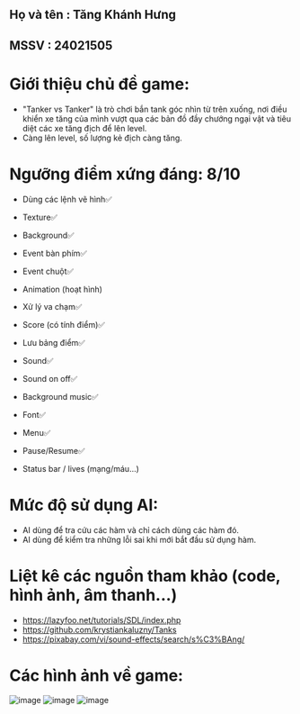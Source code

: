 ## Họ và tên : Tăng Khánh Hưng
## MSSV : 24021505
# Giới thiệu chủ đề game:
- "Tanker vs Tanker" là trò chơi bắn tank góc nhìn từ trên xuống, nơi điều khiển xe tăng của mình vượt qua các bản đồ đầy chướng ngại vật và tiêu diệt các xe tăng địch để lên level.
-  Càng lên level, số lượng kẻ địch càng tăng.
# Ngưỡng điểm xứng đáng: 8/10
- Dùng các lệnh vẽ hình✅

- Texture✅

- Background✅

- Event bàn phím✅

- Event chuột✅

- Animation (hoạt hình)

- Xử lý va chạm✅

- Score (có tính điểm)✅

- Lưu bảng điểm✅

- Sound✅

- Sound on off✅

- Background music✅

- Font✅

- Menu✅

- Pause/Resume✅

- Status bar / lives (mạng/máu...)
# Mức độ sử dụng AI:
- AI dùng để tra cứu các hàm và chỉ cách dùng các hàm đó.
- AI dùng để kiểm tra những lỗi sai khi mới bắt đầu sử dụng hàm.
# Liệt kê các nguồn tham khảo (code, hình ảnh, âm thanh...)
- https://lazyfoo.net/tutorials/SDL/index.php
- https://github.com/krystiankaluzny/Tanks
- https://pixabay.com/vi/sound-effects/search/s%C3%BAng/


# Các hình ảnh về game:
![image](https://github.com/user-attachments/assets/6576f1e7-3ca7-4018-bb2e-6b35f4654c09)
![image](https://github.com/user-attachments/assets/84e2a78c-9ba3-4a63-9533-0242813cb598)
![image](https://github.com/user-attachments/assets/6e6a36c1-9bb1-4423-aff3-8113be813a2f)




